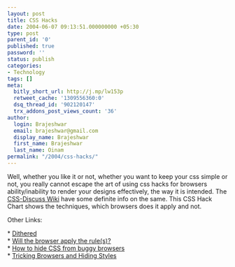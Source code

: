 ```yaml
---
layout: post
title: CSS Hacks
date: 2004-06-07 09:13:51.000000000 +05:30
type: post
parent_id: '0'
published: true
password: ''
status: publish
categories:
- Technology
tags: []
meta:
  bitly_short_url: http://j.mp/lw153p
  retweet_cache: '1309556360:0'
  dsq_thread_id: '902120147'
  trx_addons_post_views_count: '36'
author:
  login: Brajeshwar
  email: brajeshwar@gmail.com
  display_name: Brajeshwar
  first_name: Brajeshwar
  last_name: Oinam
permalink: "/2004/css-hacks/"
---
```

<p>Well, whether you like it or not, whether you want to keep your css simple or not, you really cannot escape the art of using css hacks for browsers ability/inability to render your designs effectively, the way it is intended. The <a href="http://css-discuss.incutio.com/?page=CssHack" title="CSS-Discuss Wiki">CSS-Discuss Wiki</a> have some definite info on the same. This CSS Hack Chart shows the techniques, which browsers does it apply and not.</p>
<p>Other Links:</p>
<p>* <a href="http://www.dithered.com/css_filters/" title="Dithered">Dithered</a><br />
* <a href="http://centricle.com/ref/css/filters/" title="Will the browser apply the rule(s)?">Will the browser apply the rule(s)?</a><br />
* <a href="http://w3development.de/css/hide_css_from_browsers/" title="How to hide CSS from buggy browsers">How to hide CSS from buggy browsers</a><br />
* <a href="http://www.ericmeyeroncss.com/bonus/trick-hide.html" title="Tricking Browsers and Hiding Styles">Tricking Browsers and Hiding Styles</a></p>
